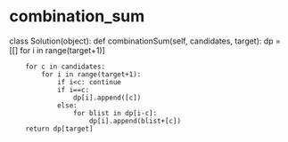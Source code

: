 # combination_sum

class Solution(object):
    def combinationSum(self, candidates, target):
        dp = [[] for i in range(target+1)]
        
        for c in candidates:
            for i in range(target+1):
                if i<c: continue
                if i==c:
                    dp[i].append([c])
                else:
                    for blist in dp[i-c]:
                        dp[i].append(blist+[c])
        return dp[target]
